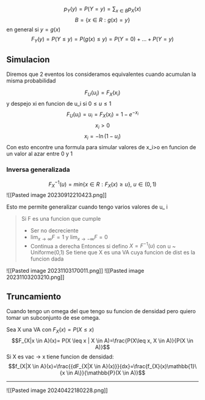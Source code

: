 $$p_Y(y)=P(Y=y)=\sum_{x \in B}p_X(x)$$
$$B = \{x \in R : g(x) = y\}$$
en general si $y = g(x)$
$$F_{Y}(y)= P(Y\leq y)= P(g(x)\leq y)=P(Y=0)+\dots+P(Y=y)$$

## Simulacion
Diremos que 2 eventos los consideramos equivalentes cuando acumulan la misma probabilidad

$$F_{U}(u_{i})=F_{X}(x_{i})$$ y despejo xi en funcion de u_i
si $0\leq u_{} \leq 1$
$$F_{U}(u_{i})=u_{i}=F_{X}(x_{i})=1-e^{-x_{i}}$$
$$x_{i}>0$$
$$x_{i}=-\ln(1-u_{i})$$
Con esto encontre una formula para simular valores de x_i>o en funcion de un valor al azar entre 0 y 1

### Inversa generalizada
$$F_{X}^{-1}(u)= min \{x \in R : F_{X}(x)\geq u\},\ u \in (0,1)$$
![[Pasted image 20230912210423.png]]

Esto me permite generalizar cuando tengo varios valores de u_ i


> Si F es una funcion que cumple
> - Ser no decreciente
> - $\lim_{ x \to \infty }F=1$ y $\lim_{ x \to -\infty }F= 0$
> - Continua a derecha
Entonces si defino $X= F^{-1}(u)$ con u ~ Uniforme(0,1)
Se tiene que X es una VA cuya funcion de dist es la funcion dada 

![[Pasted image 20231103170011.png]]
![[Pasted image 20231103203210.png]]
## Truncamiento

Cuando tengo un omega del que tengo su funcion de densidad pero quiero tomar un subconjunto de ese omega.

Sea X una VA con $F_X(x)= P(X \leq x)$
$$F_{X|x \in A}(x)= P(X \leq x | X \in A)=\frac{P(X\leq x, X \in A)}{P(X \in A)}$$
Si X  es vac -> x tiene funcion de densidad:
$$f_{X|X \in A}(x)=\frac{{dF_{X|X \in A}(x)}}{dx}=\frac{f_{X}(x)\mathbb{1}\{x \in A\}}{\mathbb{P}(X \in A)}$$

---

![[Pasted image 20240422180228.png]]